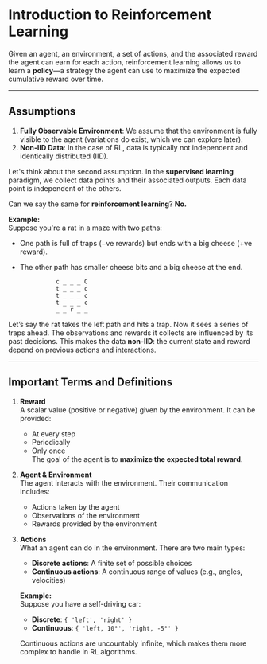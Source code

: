 # Introduction to Reinforcement Learning

Given an agent, an environment, a set of actions, and the associated reward the agent can earn for each action, reinforcement learning allows us to learn a **policy**—a strategy the agent can use to maximize the expected cumulative reward over time.

---

## Assumptions

1. **Fully Observable Environment**: We assume that the environment is fully visible to the agent (variations do exist, which we can explore later).
2. **Non-IID Data**: In the case of RL, data is typically not independent and identically distributed (IID).

Let's think about the second assumption. In the **supervised learning** paradigm, we collect data points and their associated outputs. Each data point is independent of the others. 

Can we say the same for **reinforcement learning**? **No.**

**Example:**  
Suppose you're a rat in a maze with two paths:
- One path is full of traps (−ve rewards) but ends with a big cheese (+ve reward).
- The other path has smaller cheese bits and a big cheese at the end.


                c _ _ _ C
                t _ _ _ c
                t _ _ _ c
                t _ _ _ c
                _ _ r _ _


Let’s say the rat takes the left path and hits a trap. Now it sees a series of traps ahead. The observations and rewards it collects are influenced by its past decisions. This makes the data **non-IID**: the current state and reward depend on previous actions and interactions.

---

## Important Terms and Definitions

1. **Reward**  
   A scalar value (positive or negative) given by the environment. It can be provided:
   - At every step
   - Periodically
   - Only once  
   The goal of the agent is to **maximize the expected total reward**.

2. **Agent & Environment**  
   The agent interacts with the environment. Their communication includes:
   - Actions taken by the agent
   - Observations of the environment
   - Rewards provided by the environment

3. **Actions**  
   What an agent can do in the environment. There are two main types:
   
   - **Discrete actions**: A finite set of possible choices  
   - **Continuous actions**: A continuous range of values (e.g., angles, velocities)

   **Example:**  
   Suppose you have a self-driving car:
   - **Discrete**: `{ 'left', 'right' }`
   - **Continuous**: `{ 'left, 10°', 'right, -5°' }`

   Continuous actions are uncountably infinite, which makes them more complex to handle in RL algorithms.
